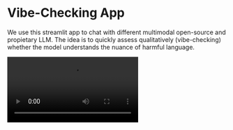 # Vibe-Checking App
We use this streamlit app to chat with different multimodal open-source and propietary LLM. The idea is to quickly assess qualitatively (vibe-checking) whether the model understands the nuance of harmful language.

![App Demo](readme/llm-app-demo.mp4)